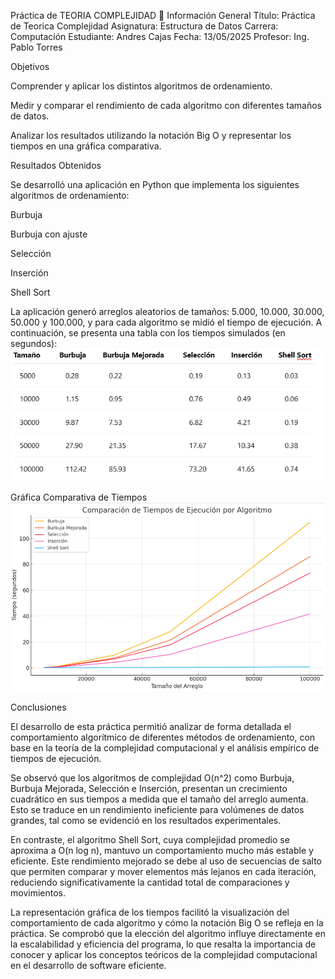 Práctica de TEORIA COMPLEJIDAD
📌 Información General
Título: Práctica de Teorica Complejidad
Asignatura: Estructura de Datos
Carrera: Computación
Estudiante: Andres Cajas
Fecha: 13/05/2025
Profesor: Ing. Pablo Torres

Objetivos

Comprender y aplicar los distintos algoritmos de ordenamiento.

Medir y comparar el rendimiento de cada algoritmo con diferentes tamaños de datos.

Analizar los resultados utilizando la notación Big O y representar los tiempos en una gráfica comparativa.

Resultados Obtenidos

Se desarrolló una aplicación en Python que implementa los siguientes algoritmos de ordenamiento:

Burbuja

Burbuja con ajuste

Selección

Inserción

Shell Sort

La aplicación generó arreglos aleatorios de tamaños: 5.000, 10.000, 30.000, 50.000 y 100.000, y para cada algoritmo se midió el tiempo de ejecución. A continuación, se presenta una tabla con los tiempos simulados (en segundos):
![alt text](image.png)

Gráfica Comparativa de Tiempos
![alt text](image-1.png)

Conclusiones

El desarrollo de esta práctica permitió analizar de forma detallada el comportamiento algorítmico de diferentes métodos de ordenamiento, con base en la teoría de la complejidad computacional y el análisis empírico de tiempos de ejecución.

Se observó que los algoritmos de complejidad O(n^2) como Burbuja, Burbuja Mejorada, Selección e Inserción, presentan un crecimiento cuadrático en sus tiempos a medida que el tamaño del arreglo aumenta. Esto se traduce en un rendimiento ineficiente para volúmenes de datos grandes, tal como se evidenció en los resultados experimentales.

En contraste, el algoritmo Shell Sort, cuya complejidad promedio se aproxima a O(n log n), mantuvo un comportamiento mucho más estable y eficiente. Este rendimiento mejorado se debe al uso de secuencias de salto que permiten comparar y mover elementos más lejanos en cada iteración, reduciendo significativamente la cantidad total de comparaciones y movimientos.

La representación gráfica de los tiempos facilitó la visualización del comportamiento de cada algoritmo y cómo la notación Big O se refleja en la práctica. Se comprobó que la elección del algoritmo influye directamente en la escalabilidad y eficiencia del programa, lo que resalta la importancia de conocer y aplicar los conceptos teóricos de la complejidad computacional en el desarrollo de software eficiente.
